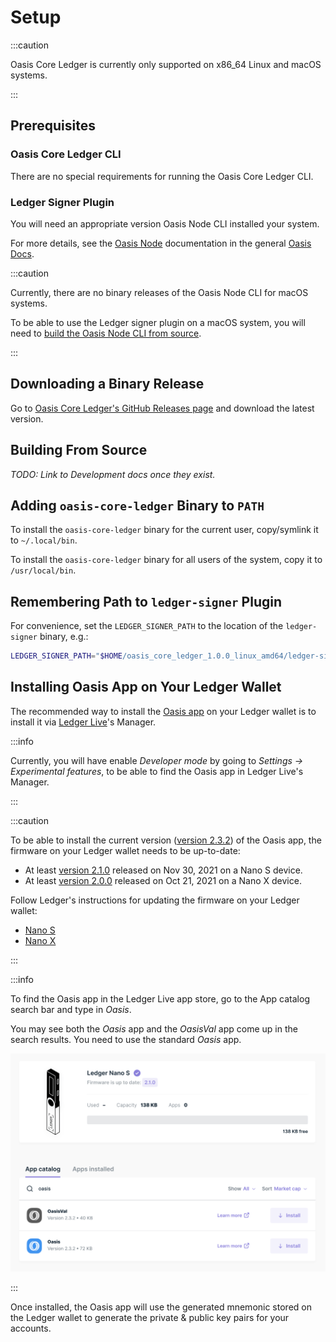 # Setup

:::caution

Oasis Core Ledger is currently only supported on x86_64 Linux and macOS systems.

:::

## Prerequisites

### Oasis Core Ledger CLI

There are no special requirements for running the Oasis Core Ledger CLI.

### Ledger Signer Plugin

You will need an appropriate version Oasis Node CLI installed your system.

For more details, see the [Oasis Node] documentation in the general
[Oasis Docs].

:::caution

Currently, there are no binary releases of the Oasis Node CLI for macOS systems.

To be able to use the Ledger signer plugin on a macOS system, you will need to
[build the Oasis Node CLI from source].

:::

<!-- markdownlint-disable line-length -->
[Oasis Node]:
  https://github.com/oasisprotocol/docs/blob/main/docs/node/run-your-node/prerequisites/oasis-node.md
[Oasis Docs]: https://github.com/oasisprotocol/docs/blob/main/docs/general/README.mdx
[build the Oasis Node CLI from source]:
  https://github.com/oasisprotocol/docs/blob/main/docs/node/run-your-node/prerequisites/oasis-node.md#building-from-source
<!-- markdownlint-enable line-length -->

## Downloading a Binary Release

Go to [Oasis Core Ledger's GitHub Releases page] and download the latest
version.

[Oasis Core Ledger's GitHub Releases page]:
  https://github.com/oasisprotocol/oasis-core-ledger/releases

## Building From Source

_TODO: Link to Development docs once they exist._

## Adding `oasis-core-ledger` Binary to `PATH`

To install the `oasis-core-ledger` binary for the current user, copy/symlink it
to `~/.local/bin`.

To install the `oasis-core-ledger` binary for all users of the system, copy it
to `/usr/local/bin`.

## Remembering Path to `ledger-signer` Plugin

For convenience, set the `LEDGER_SIGNER_PATH` to the location of the
`ledger-signer` binary, e.g.:

```bash
LEDGER_SIGNER_PATH="$HOME/oasis_core_ledger_1.0.0_linux_amd64/ledger-signer"
```

## Installing Oasis App on Your Ledger Wallet

The recommended way to install the [Oasis app] on your Ledger wallet is to
install it via [Ledger Live]'s Manager.

:::info

Currently, you will have enable _Developer mode_ by going to
_Settings -> Experimental features_, to be able to find the Oasis app in
Ledger Live's Manager.

:::

:::caution

To be able to install the current version ([version 2.3.2]) of the Oasis app,
the firmware on your Ledger wallet needs to be up-to-date:

- At least [version 2.1.0][nano-s-firmware-notes] released on Nov 30, 2021 on a
  Nano S device.
- At least [version 2.0.0][nano-x-firmware-notes] released on Oct 21, 2021 on a
  Nano X device.

Follow Ledger's instructions for updating the firmware on your Ledger wallet:

- [Nano S]
- [Nano X]

:::

:::info

To find the Oasis app in the Ledger Live app store, go to the App catalog
search bar and type in _Oasis_.

You may see both the _Oasis_ app and the _OasisVal_ app come up in the search
results. You need to use the standard _Oasis_ app.

![Oasis app in Ledger Live](../assets/ledger-live-manager-oasis.png)

:::

Once installed, the Oasis app will use the generated mnemonic stored on the
Ledger wallet to generate the private & public key pairs for your accounts.

<!-- markdownlint-disable line-length -->
[Oasis app]: https://github.com/Zondax/ledger-oasis
[Ledger Live]: https://www.ledger.com/ledger-live/
[version 2.3.2]: https://github.com/LedgerHQ/app-oasis/releases/tag/v2.3.2
[nano-s-firmware-notes]:
  https://support.ledger.com/hc/en-us/articles/360010446000-Ledger-Nano-S-firmware-release-notes
[nano-x-firmware-notes]:
  https://support.ledger.com/hc/en-us/articles/360014980580-Ledger-Nano-X-firmware-release-notes
[Nano S]:
  https://support.ledger.com/hc/en-us/articles/360002731113-Update-Ledger-Nano-S-firmware
[Nano X]:
  https://support.ledger.com/hc/en-us/articles/360013349800
<!-- markdownlint-enable line-length -->
